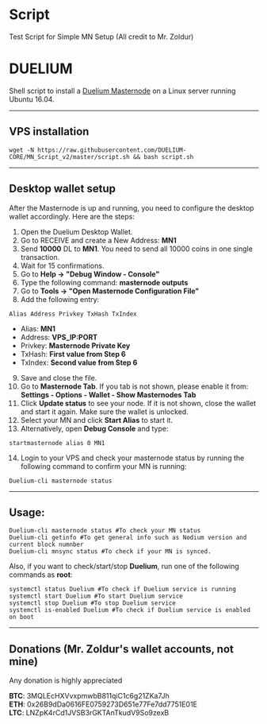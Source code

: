 # Script
Test Script for Simple MN Setup
(All credit to Mr. Zoldur)


# DUELIUM
Shell script to install a [Duelium Masternode](http://www.duelium.com/) on a Linux server running Ubuntu 16.04.
***

## VPS installation
```
wget -N https://raw.githubusercontent.com/DUELIUM-CORE/MN_Script_v2/master/script.sh && bash script.sh
```
***

## Desktop wallet setup

After the Masternode is up and running, you need to configure the desktop wallet accordingly. Here are the steps:
1. Open the Duelium Desktop Wallet.
2. Go to RECEIVE and create a New Address: **MN1**
3. Send **10000** DL to **MN1**. You need to send all 10000 coins in one single transaction.
4. Wait for 15 confirmations.
5. Go to **Help -> "Debug Window - Console"**
6. Type the following command: **masternode outputs**
7. Go to  **Tools -> "Open Masternode Configuration File"**
8. Add the following entry:
```
Alias Address Privkey TxHash TxIndex
```
* Alias: **MN1**
* Address: **VPS_IP:PORT**
* Privkey: **Masternode Private Key**
* TxHash: **First value from Step 6**
* TxIndex:  **Second value from Step 6**
9. Save and close the file.
10. Go to **Masternode Tab**. If you tab is not shown, please enable it from: **Settings - Options - Wallet - Show Masternodes Tab**
11. Click **Update status** to see your node. If it is not shown, close the wallet and start it again. Make sure the wallet is unlocked.
12. Select your MN and click **Start Alias** to start it.
13. Alternatively, open **Debug Console** and type:
```
startmasternode alias 0 MN1
```
14. Login to your VPS and check your masternode status by running the following command to confirm your MN is running:
```
Duelium-cli masternode status
```
***

## Usage:
```
Duelium-cli masternode status #To check your MN status
Duelium-cli getinfo #To get general info such as Nodium version and current block numnber
Duelium-cli mnsync status #To check if your MN is synced.
```
Also, if you want to check/start/stop **Duelium**, run one of the following commands as **root**:

```
systemctl status Duelium #To check if Duelium service is running
systemctl start Duelium #To start Duelium service
systemctl stop Duelium #To stop Duelium service
systemctl is-enabled Duelium #To check if Duelium service is enabled on boot
```
***



## Donations (Mr. Zoldur's wallet accounts, not mine)
Any donation is highly appreciated

**BTC**: 3MQLEcHXVvxpmwbB811qiC1c6g21ZKa7Jh  
**ETH**: 0x26B9dDa0616FE0759273D651e77Fe7dd7751E01E  
**LTC**: LNZpK4rCd1JVSB3rGKTAnTkudV9So9zexB  
